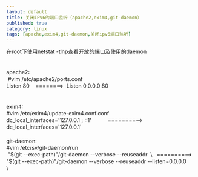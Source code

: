 ```yaml
---
layout: default
title: 关闭IPV6的端口监听（apache2,exim4,git-daemon）
published: true
category: linux
tags: [apache,exim4,git-daemon,关闭ipv6端口监听]
---
```

<div id="detail" class="detail" style="line-height: 1.3;"><p>在root下使用netstat -tlnp查看开放的端口及使用的daemon <br><br><br>apache2:<br>&nbsp;#vim /etc/apache2/ports.conf<br>Listen 80&nbsp;&nbsp;&nbsp; ========&gt;&nbsp; Listen 0.0.0.0:80<br><br><br>exim4:<br>#vim /etc/exim4/update-exim4.conf.conf<br>dc_local_interfaces='127.0.0.1 ; ::1'&nbsp;&nbsp;&nbsp;&nbsp;&nbsp;&nbsp;&nbsp;&nbsp;&nbsp;&nbsp; ==========&gt; dc_local_interfaces='127.0.0.1'<br><br>git-daemon:<br>#vim /etc/sv/git-daemon/run<br>&nbsp;"$(git --exec-path)"/git-daemon --verbose --reuseaddr&nbsp; \&nbsp;&nbsp; ==========&gt; "$(git --exec-path)"/git-daemon --verbose --reuseaddr --listen=0.0.0.0 \&nbsp;&nbsp;&nbsp;&nbsp;&nbsp;&nbsp; <br><br></p></div>
